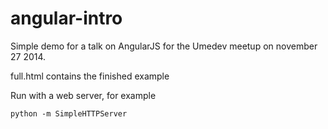 angular-intro
=============
Simple demo for a talk on AngularJS for the Umedev meetup on november 27 2014.


full.html contains the finished example

Run with a web server, for example 
```
python -m SimpleHTTPServer
```
